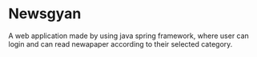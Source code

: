 # Newsgyan
A web application made by using java spring framework, where user can login and can read newapaper according to their selected category. 
